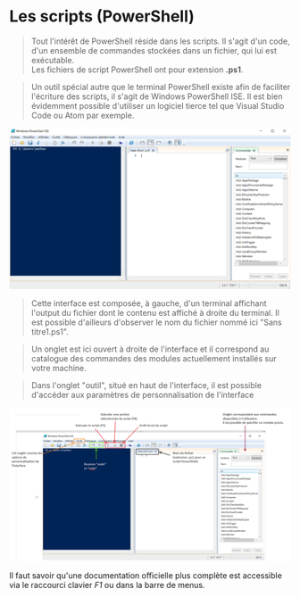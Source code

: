 # Les scripts (PowerShell)

>Tout l'intérêt de PowerShell réside dans les scripts. Il s'agit d'un code, d'un ensemble de commandes stockées dans un fichier, qui lui est exécutable.  
Les fichiers de script PowerShell ont pour extension **.ps1**.  

>Un outil spécial autre que le terminal PowerShell existe afin de faciliter l'écriture des scripts, il s'agit de Windows PowerShell ISE. Il est bien évidemment possible d'utiliser un logiciel tierce tel que Visual Studio Code ou Atom par exemple. 

![PowerShell_ise](./pictures/powershell_ide.PNG "PowerShell ISE")

>Cette interface est composée, à gauche, d'un terminal affichant l'output du fichier dont le contenu est affiché à droite du terminal. Il est possible d'ailleurs d'observer le nom du fichier nommé ici "Sans titre1.ps1".  

>Un onglet est ici ouvert à droite de l'interface et il correspond au catalogue des commandes des modules actuellement installés sur votre machine.

>Dans l'onglet "outil", situé en haut de l'interface, il est possible d'accéder aux paramètres de personnalisation de l'interface

![ise_commente](./pictures/ise_commente.PNG)

Il faut savoir qu'une documentation officielle plus complète est accessible via le raccourci clavier *F1* ou dans la barre de menus.